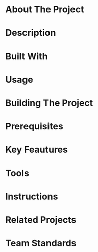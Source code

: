 # About The Project 
  # Description
  # Built With
  # Usage
# Building The Project
  # Prerequisites
  # Key Feautures 
  # Tools
  # Instructions
# Related Projects
# Team Standards
